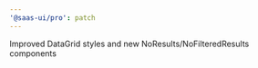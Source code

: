 ```yaml
---
'@saas-ui/pro': patch
---
```


Improved DataGrid styles and new NoResults/NoFilteredResults components
